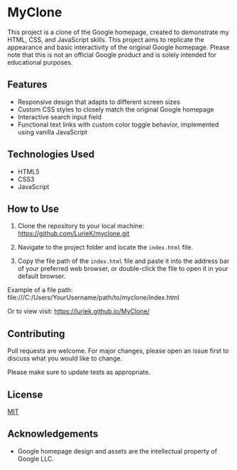 # MyClone

This project is a clone of the Google homepage, created to demonstrate my HTML, CSS, and JavaScript skills. This project aims to replicate the appearance and basic interactivity of the original Google homepage. Please note that this is not an official Google product and is solely intended for educational purposes.


## Features

- Responsive design that adapts to different screen sizes
- Custom CSS styles to closely match the original Google homepage
- Interactive search input field
- Functional text links with custom color toggle behavior, implemented using vanilla JavaScript

## Technologies Used

- HTML5
- CSS3
- JavaScript

## How to Use

1. Clone the repository to your local machine:
https://github.com/LurieK/myclone.git

2. Navigate to the project folder and locate the `index.html` file.

3. Copy the file path of the `index.html` file and paste it into the address bar of your preferred web browser, or double-click the file to open it in your default browser.

Example of a file path:
file:///C:/Users/YourUsername/path/to/myclone/index.html

Or to view visit: https://luriek.github.io/MyClone/


## Contributing

Pull requests are welcome. For major changes, please open an issue first
to discuss what you would like to change.

Please make sure to update tests as appropriate.

## License

[MIT](https://choosealicense.com/licenses/mit/)

## Acknowledgements

- Google homepage design and assets are the intellectual property of Google LLC.

